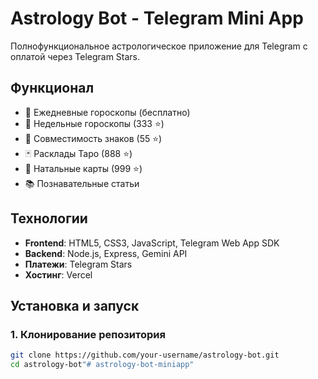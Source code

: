# Astrology Bot - Telegram Mini App

Полнофункциональное астрологическое приложение для Telegram с оплатой через Telegram Stars.

## Функционал

- 📅 Ежедневные гороскопы (бесплатно)
- 🌙 Недельные гороскопы (333 ⭐)
- 💑 Совместимость знаков (55 ⭐)
- 🃏 Расклады Таро (888 ⭐)
- 🌌 Натальные карты (999 ⭐)
- 📚 Познавательные статьи

## Технологии

- **Frontend**: HTML5, CSS3, JavaScript, Telegram Web App SDK
- **Backend**: Node.js, Express, Gemini API
- **Платежи**: Telegram Stars
- **Хостинг**: Vercel

## Установка и запуск

### 1. Клонирование репозитория

```bash
git clone https://github.com/your-username/astrology-bot.git
cd astrology-bot"# astrology-bot-miniapp" 

